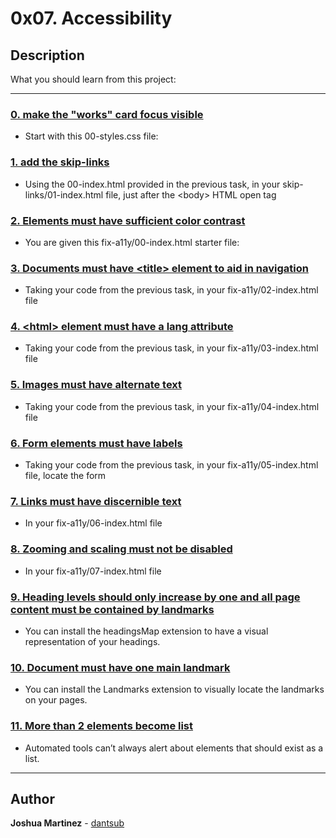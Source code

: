 # 0x07. Accessibility

## Description

What you should learn from this project:

---

### [0. make the "works" card focus visible](./keyboard/01-styles.css)

* Start with this 00-styles.css file:

### [1. add the skip-links](./skip-links/01-index.html)

* Using the 00-index.html provided in the previous task, in your skip-links/01-index.html file, just after the \<body> HTML open tag

### [2. Elements must have sufficient color contrast](./fix-a11y/01-index.html)

* You are given this fix-a11y/00-index.html starter file:

### [3. Documents must have \<title> element to aid in navigation](./fix-a11y/02-index.html)

* Taking your code from the previous task, in your fix-a11y/02-index.html file

### [4. \<html> element must have a lang attribute](./fix-a11y/03-index.html)

* Taking your code from the previous task, in your fix-a11y/03-index.html file

### [5. Images must have alternate text](./fix-a11y/04-index.html)

* Taking your code from the previous task, in your fix-a11y/04-index.html file

### [6. Form elements must have labels](./fix-a11y/05-index.html)

* Taking your code from the previous task, in your fix-a11y/05-index.html file, locate the form

### [7. Links must have discernible text](./fix-a11y/06-index.html)

* In your fix-a11y/06-index.html file

### [8. Zooming and scaling must not be disabled](./fix-a11y/07-index.html)

* In your fix-a11y/07-index.html file

### [9. Heading levels should only increase by one and all page content must be contained by landmarks](./fix-a11y/08-index.html)

* You can install the headingsMap extension to have a visual representation of your headings.

### [10. Document must have one main landmark](./fix-a11y/09-index.html)

* You can install the Landmarks extension to visually locate the landmarks on your pages.

### [11. More than 2 elements become list](./fix-a11y/10-index.html)

* Automated tools can’t always alert about elements that should exist as a list.

---

## Author

**Joshua Martinez** - [dantsub](https://github.com/dantsub)
